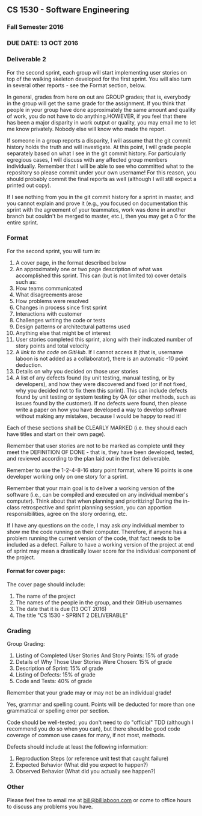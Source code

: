 ## CS 1530 - Software Engineering
### Fall Semester 2016

### DUE DATE: 13 OCT 2016

### Deliverable 2

For the second sprint, each group will start implementing user stories on top of the walking skeleton developed for the first sprint. You will also turn in several other reports - see the Format section, below.

In general, grades from here on out are GROUP grades; that is, everybody in the group will get the same grade for the assignment.  If you think that people in your group have done approximately the same amount and quality of work, you do not have to do anything.HOWEVER, if you feel that there has been a major disparity in work output or quality, you may email me to let me know privately.  Nobody else will know who made the report.

If someone in a group reports a disparity, I will assume that the git commit history holds the truth and will investigate. At this point, I will grade people separately based on what I see in the git commit history.  For particularly egregious cases, I will discuss with any affected group members individually.  Remember that I will be able to see who committed what to the repository so please commit under your own username! For this reason, you should probably commit the final reports as well (although I will still expect a printed out copy).

If I see nothing from you in the git commit history for a sprint in master, and you cannot explain and prove it (e.g., you focused on documentation this sprint with the agreement of your teammates, work was done in another branch but couldn't be merged to master, etc.), then you may get a 0 for the entire sprint.

### Format

For the second sprint, you will turn in:

1. A cover page, in the format described below
2. An approximately one or two page description of what was accomplished this sprint. This can (but is not limited to) cover details such as:
  1. How teams communicated
  1. What disagreements arose
  1. How problems were resolved
  1. Changes in process since first sprint
  1. Interactions with customer
  1. Challenges writing the code or tests
  1. Design patterns or architectural patterns used
  1. Anything else that might be of interest
3. User stories completed this sprint, along with their indicated number of story points and total velocity
4. A *link to the code on GitHub*.  If I cannot access it (that is, username laboon is not added as a collaborator), there is an automatic -10 point deduction. 
4. Details on why you decided on those user stories
5. A list of any defects found (by unit testing, manual testing, or by developers), and how they were discovered and fixed (or if not fixed, why you decided not to fix them this sprint). This can include defects found by unit testing or system testing by QA (or other methods, such as issues found by the customer). If no defects were found, then please write a paper on how you have developed a way to develop software without making any mistakes, because I would be happy to read it!

Each of these sections shall be CLEARLY MARKED (i.e. they should each have titles and start on their own page).

Remember that user stories are not to be marked as complete until they meet the DEFINITION OF DONE - that is, they have been developed, tested, and reviewed according to the plan laid out in the first deliverable.

Remember to use the 1-2-4-8-16 story point format, where 16 points is one developer working only on one story for a sprint.

Remember that your main goal is to deliver a working version of the software (i.e., can be compiled and executed on any individual member's computer).  Think about that when planning and prioritizing!  During the in-class retrospective and sprint planning session, you can apportion responsibilities, agree on the story ordering, etc.

If I have any questions on the code, I may ask *any* individual member to show me the code running on their computer.  Therefore, if anyone has a problem running the current version of the code, that fact needs to be included as a defect.  Failure to have a working version of the project at end of sprint may mean a drastically lower score for the individual component of the project.

#### Format for cover page:

The cover page should include:

1. The name of the project
1. The names of the people in the group, and their GitHub usernames
1. The date that it is due (13 OCT 2016)
1. The title "CS 1530 - SPRINT 2 DELIVERABLE"

### Grading

Group Grading:

1. Listing of Completed User Stories And Story Points: 15% of grade
1. Details of Why Those User Stories Were Chosen: 15% of grade
1. Description of Sprint: 15% of grade
1. Listing of Defects: 15% of grade
1. Code and Tests: 40% of grade

Remember that your grade may or may not be an individual grade!  

Yes, grammar and spelling count. Points will be deducted for more than one grammatical or spelling error per section.

Code should be well-tested; you don't need to do "official" TDD (although I recommend you do so when you can), but there should be good code coverage of common use cases for many, if not most, methods.

Defects should include at least the following information:

1. Reproduction Steps (or reference unit test that caught failure)
1. Expected Behavior (What did you expect to happen?)
1. Observed Behavior (What did you actually see happen?)

### Other

Please feel free to email me at bill@billlaboon.com or come to office hours to discuss any problems you have.